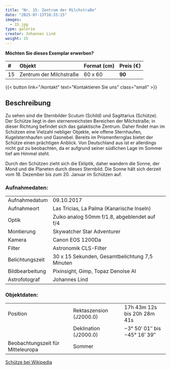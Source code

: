 ```yaml
---
title: "Nr. 15: Zentrum der Milchstraße"
date: "2025-07-13T10:33:15"
images:
  - 15.jpg
type: galerie
creator: Johannes Lind
weight: 15
---
```


**Möchten Sie dieses Exemplar erwerben?**

| #   | Objekt                  | Format (cm) | Preis (€) |
| :-- | :---------------------- | :---------- | :-------- |
| 15  | Zentrum der Milchstraße | 60 x 60     | **90**    |

{{< button link="/kontakt" text="Kontaktieren Sie uns" class="small" >}}

## Beschreibung

Zu sehen sind die Sternbilder Scutum (Schild) und Sagittarius (Schütze). Der Schütze liegt in den sternenreichsten Bereichen der Milchstraße; in dieser Richtung befindet sich das galaktische Zentrum. Daher findet man im Schützen eine Vielzahl nebliger Objekte, wie offene Sternhaufen, Kugelsternhaufen und Gasnebel. Bereits im Prismenfernglas bietet der Schütze einen prächtigen Anblick. Von Deutschland aus ist er allerdings nicht gut zu beobachten, da er aufgrund seiner südlichen Lage im Sommer tief am Himmel steht.

Durch den Schützen zieht sich die Ekliptik, daher wandern die Sonne, der Mond und die Planeten durch dieses Sternbild. Die Sonne hält sich derzeit vom 18. Dezember bis zum 20. Januar im Schützen auf.

### Aufnahmedaten:

|                 |                                                |
| --------------- | ---------------------------------------------- |
| Aufnahmedatum   | 09.10.2017                                     |
| Aufnahmeort     | Las Tricias, La Palma (Kanarische Inseln)      |
| Optik           | Zuiko analog 50mm f/1.8, abgeblendet auf f/4   |
| Montierung      | Skywatcher Star Adventurer                     |
| Kamera          | Canon EOS 1200Da                               |
| Filter          | Astronomik CLS-Filter                          |
| Belichtungszeit | 30 x 15 Sekunden, Gesamtbelichtung 7,5 Minuten |
| Bildbearbeitung | Pixinsight, Gimp, Topaz Denoise AI             |
| Astrofotograf   | Johannes Lind                                  |

### Objektdaten:

|                                   |                         |                              |
| --------------------------------- | ----------------------- | ---------------------------- |
| Position                          | Rektaszension (J2000.0) | 17h 43m 12s bis 20h 28m 41s  |
|                                   | Deklination (J2000.0)   | −3° 50′ 01″ bis −45° 16′ 39″ |
| Beobachtungszeit für Mitteleuropa | Sommer                  |                              |

[Schütze bei Wikipedia](<https://de.wikipedia.org/wiki/Schütze_(Sternbild)>)
